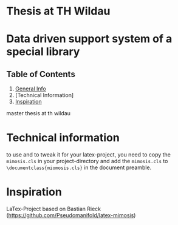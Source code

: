 # Thesis at TH Wildau

# Data driven support system of a special library

## Table of Contents
1. [General Info](#about-the-project)
1. [Technical Information]
1. [Inspiration](#inspiration)

master thesis at th wildau

# Technical information
to use and to tweak it for your latex-project, 
you need to copy the `mimosis.cls` in your project-directory and 
add the `mimosis.cls` to `\documentclass{miomosis.cls}` in the document preamble.

# Inspiration
LaTex-Project based on Bastian Rieck (https://github.com/Pseudomanifold/latex-mimosis)
